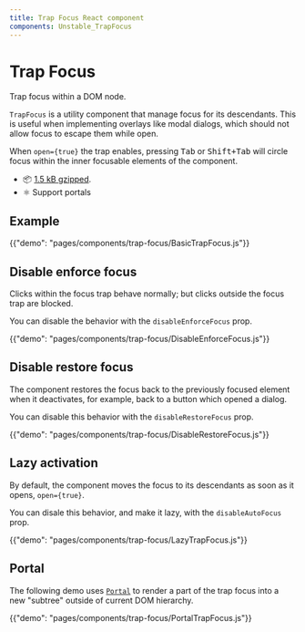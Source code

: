 ```yaml
---
title: Trap Focus React component
components: Unstable_TrapFocus
---
```


# Trap Focus

<p class="description">Trap focus within a DOM node.</p>

`TrapFocus` is a utility component that manage focus for its descendants.
This is useful when implementing overlays like modal dialogs, which should not allow focus to escape them while open.

When `open={true}` the trap enables, pressing <kbd>Tab</kbd> or <kbd>Shift+Tab</kbd> will circle focus within the inner focusable elements of the component.

- 📦 [1.5 kB gzipped](https://material-ui.com/size-snapshot).
- ⚛️ Support portals

## Example

{{"demo": "pages/components/trap-focus/BasicTrapFocus.js"}}

## Disable enforce focus

Clicks within the focus trap behave normally; but clicks outside the focus trap are blocked.

You can disable the behavior with the `disableEnforceFocus` prop.

{{"demo": "pages/components/trap-focus/DisableEnforceFocus.js"}}

## Disable restore focus

The component restores the focus back to the previously focused element when it deactivates, for example, back to a button which opened a dialog.

You can disable this behavior with the `disableRestoreFocus` prop.

{{"demo": "pages/components/trap-focus/DisableRestoreFocus.js"}}

## Lazy activation

By default, the component moves the focus to its descendants as soon as it opens, `open={true}`.

You can disale this behavior, and make it lazy, with the `disableAutoFocus` prop.

{{"demo": "pages/components/trap-focus/LazyTrapFocus.js"}}

## Portal

The following demo uses [`Portal`](/components/portal/) to render a part of the trap focus into a new "subtree" outside of current DOM hierarchy.

{{"demo": "pages/components/trap-focus/PortalTrapFocus.js"}}
